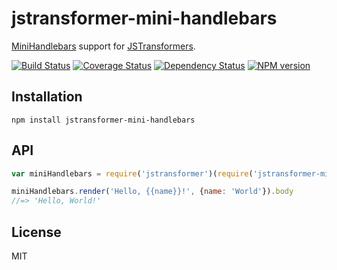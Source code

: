 # jstransformer-mini-handlebars

[MiniHandlebars](https://github.com/mikesmullin/mini-handlebars) support for [JSTransformers](http://github.com/jstransformers).

[![Build Status](https://img.shields.io/travis/jstransformers/jstransformer-mini-handlebars/master.svg)](https://travis-ci.org/jstransformers/jstransformer-mini-handlebars)
[![Coverage Status](https://img.shields.io/codecov/c/github/jstransformers/jstransformer-mini-handlebars/master.svg)](https://codecov.io/gh/jstransformers/jstransformer-mini-handlebars)
[![Dependency Status](https://img.shields.io/david/jstransformers/jstransformer-mini-handlebars/master.svg)](http://david-dm.org/jstransformers/jstransformer-mini-handlebars)
[![NPM version](https://img.shields.io/npm/v/jstransformer-mini-handlebars.svg)](https://www.npmjs.org/package/jstransformer-mini-handlebars)

## Installation

    npm install jstransformer-mini-handlebars

## API

```js
var miniHandlebars = require('jstransformer')(require('jstransformer-mini-handlebars'))

miniHandlebars.render('Hello, {{name}}!', {name: 'World'}).body
//=> 'Hello, World!'
```

## License

MIT
